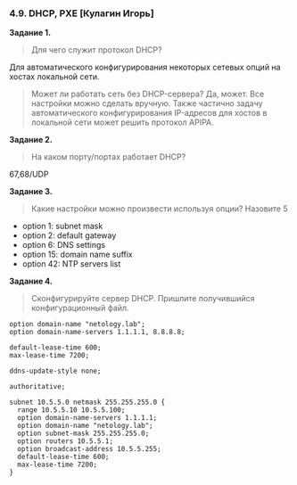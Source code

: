 ### 4.9. DHCP, PXE [Кулагин Игорь]
**Задание 1.**
>Для чего служит протокол DHCP?

Для автоматического конфигурирования некоторых сетевых опций на хостах локальной сети.

>Может ли работать сеть без DHCP-сервера?
Да, может. Все настройки можно сделать вручную. Также частично задачу автоматического конфигурирования IP-адресов для хостов в локальной сети может решить протокол APIPA.

**Задание 2.**
>На каком порту/портах работает DHCP?

67,68/UDP

**Задание 3.**
>Какие настройки можно произвести используя опции?
>Назовите 5

- option 1: subnet mask
- option 2: default gateway
- option 6: DNS settings
- option 15: domain name suffix
- option 42: NTP servers list

**Задание 4.**
>Сконфигурируйте сервер DHCP.
>Пришлите получившийся конфигурационный файл.

```
option domain-name "netology.lab";
option domain-name-servers 1.1.1.1, 8.8.8.8;

default-lease-time 600;
max-lease-time 7200;

ddns-update-style none;

authoritative;

subnet 10.5.5.0 netmask 255.255.255.0 {
  range 10.5.5.10 10.5.5.100;
  option domain-name-servers 1.1.1.1;
  option domain-name "netology.lab";
  option subnet-mask 255.255.255.0;
  option routers 10.5.5.1;
  option broadcast-address 10.5.5.255;
  default-lease-time 600;
  max-lease-time 7200;
}
```